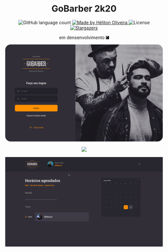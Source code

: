 <h1 align="center">GoBarber 2k20</h1>

<p align="center">
  <img alt="GitHub language count" src="https://img.shields.io/github/languages/count/helitonoliveiraa/gobarber2k20-web?color=%23FF9000">

  <a href="https://www.linkedin.com/in/helitonoliveira/">
    <img alt="Made by Héliton Oliveira" src="https://img.shields.io/badge/made%20by-Héliton Oliveira-%23FF9000">
  </a>

  <img alt="License" src="https://img.shields.io/badge/license-MIT-%23FF9000">

  <a href="https://github.com/helitonoliveiraa/gobarber2k20-web/stargazers">
    <img alt="Stargazers" src="https://img.shields.io/github/stars/helitonoliveiraa/gobarber2k20-web?style=social">
  </a>
</p>

<p align="center">em densenvolvimento
<img src="./.github/loading.gif" width="10">
</p>

<p align="center">
  <img src="./.github/screen-short.png">
</p>

<p align="center">
  <img src="./.github/animation.gif">
</p>

<p align="center">
  <img src="./.github/animation2.gif">
</p>

